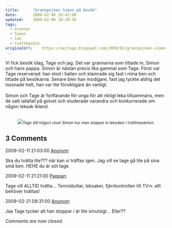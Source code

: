 ```yaml
---
title:		"Grannpojken Simon på besök"
date:		2009-02-06 19:42:00
updated:	2009-02-06 20:29:56
tags: 
  - Grannar
  - Simon
  - lek
  - tvättmaskin	
originalUrl:	https://nejtupp.blogspot.com/2009/02/grannpojken-simon-pa-besok.html
---
```


Vi fick besök idag, Tage och jag. Det var grannarna som tittade in, Simon och hans pappa. Simon är nästan precis lika gammal som Tage. Först var Tage reserverad: han stod i hallen och klamrade sig fast i mina ben och tittade på besökarna. Senare blev han modigare, fast jag tyckte aldrig det lossnade helt, han var lite försiktigare än vanligt.<br><br>Simon och Tage är fortfarande för unga för att riktigt leka tillsammans, men de satt iallafall på golvet och studerade varandra och konkurrerade om någon leksak ibland.<br><br><div style="text-align: center;"><img src="../../../../img/_MG_0646_1024pix.jpg"><span style="font-size:85%;"><span style="font-style: italic;">Tage (till höger) visar Simon hur man stoppar in leksaker i tvättmaskinen.</span></span><br></div>

<div class="comments">
	<div class="comments-header"><h2>3 Comments</h2></div>
	<div class="comments-body">
			<div class="comment" id="comment-8290961711158138815">
				<p class="comment-header">
					<date datetime="2009-02-11T21:03:00.000+01:00">2009-02-11 21:03:00</date> 
					<a href="undefined" rel="nofollow">Anonym</a>:
				</p>
				<div class="comment-content"><p>Ska du tvätta lite??? när kan vi träffas igen. Jag vill se tage gå lite på sina små ben. HEHE du är söt tage.</p></div>
				<div class="comment-footer"></div>
			</div>
			<div class="comment" id="comment-7855524799161639047">
				<p class="comment-header">
					<date datetime="2009-02-11T21:21:00.000+01:00">2009-02-11 21:21:00</date> 
					<a href="https://www.blogger.com/profile/02900993942775660627" rel="nofollow">Pappan</a>:
				</p>
				<div class="comment-content"><p>Tage vill ALLTID tvätta... Tennisbollar, leksaker, fjärrkontrollen till TV:n: allt behöver tvättas!</p></div>
				<div class="comment-footer"></div>
			</div>
			<div class="comment" id="comment-3899933698157867858">
				<p class="comment-header">
					<date datetime="2009-02-21T09:31:00.000+01:00">2009-02-21 09:31:00</date> 
					<a href="undefined" rel="nofollow">Anonym</a>:
				</p>
				<div class="comment-content"><p>Jaa Tage tycker alt han stoppar i är lite smutsigt... Eller??</p></div>
				<div class="comment-footer"></div>
			</div></div>
	<p class="comments-footer"><em>Comments are now closed.</em></p>
</div>